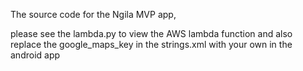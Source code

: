The source code for the Ngila MVP app,

please see the lambda.py to view the AWS lambda function and also replace the google_maps_key in the strings.xml with your own in the android app
